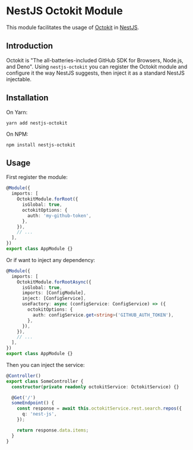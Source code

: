 # NestJS Octokit Module

This module facilitates the usage of [Octokit](https://github.com/octokit/octokit.js) in [NestJS](https://github.com/nestjs/nest).

## Introduction

Octokit is "The all-batteries-included GitHub SDK for Browsers, Node.js, and Deno".
Using `nestjs-octokit` you can register the Octokit module and configure it the way NestJS suggests, then inject it as a standard NestJS injectable.

## Installation

On Yarn:

```shell
yarn add nestjs-octokit
```

On NPM:

```shell
npm install nestjs-octokit
```

## Usage

First register the module:

```ts
@Module({
  imports: [
    OctokitModule.forRoot({
      isGlobal: true,
      octokitOptions: {
        auth: 'my-github-token',
      },
    }),
    // ...
  ],
})
export class AppModule {}
```

Or if want to inject any dependency:

```ts
@Module({
  imports: [
    OctokitModule.forRootAsync({
      isGlobal: true,
      imports: [ConfigModule],
      inject: [ConfigService],
      useFactory: async (configService: ConfigService) => ({
        octokitOptions: {
          auth: configService.get<string>('GITHUB_AUTH_TOKEN'),
        },
      }),
    }),
    // ...
  ],
})
export class AppModule {}
```

Then you can inject the service:

```ts
@Controller()
export class SomeController {
  constructor(private readonly octokitService: OctokitService) {}

  @Get('/')
  someEndpoint() {
    const response = await this.octokitService.rest.search.repos({
      q: 'nest-js',
    });

    return response.data.items;
  }
}
```
